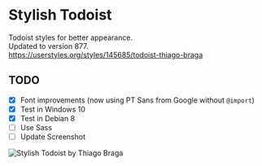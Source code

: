 # Stylish Todoist

Todoist styles for better appearance.  
Updated to version 877.  
https://userstyles.org/styles/145685/todoist-thiago-braga  

## TODO

- [x] Font improvements (now using PT Sans from Google without `@import`)
- [x] Test in Windows 10
- [x] Test in Debian 8
- [ ] Use Sass
- [ ] Update Screenshot

![Stylish Todoist by Thiago Braga](https://userstyles.org/style_screenshots/145685_after.png)
